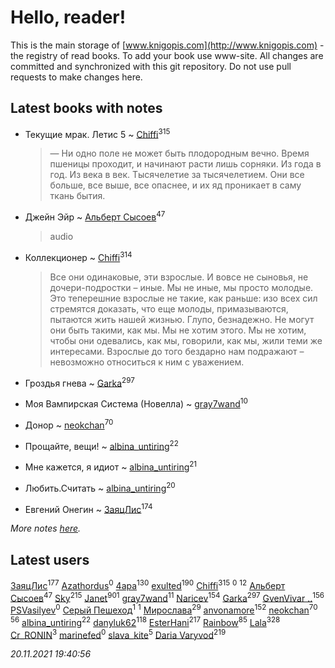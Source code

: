 # Hello, reader!
This is the main storage of [www.knigopis.com](http://www.knigopis.com) - the registry of read books.
To add your book use www-site. All changes are committed and synchronized with this git repository.
Do not use pull requests to make changes here.


## Latest books with notes
* Текущие мрак. Летис 5 ~ [Chiffi](users/105/105831994080785626680-google)<sup>315</sup>
    > — Ни одно поле не может быть плодородным вечно. Время пшеницы проходит, и начинают расти лишь сорняки. Из года в год. Из века в век. Тысячелетие за тысячелетием. Они все больше, все выше, все опаснее, и их яд проникает в саму ткань бытия.

* Джейн Эйр ~ [Альберт Сысоев](users/474/47446642-vkontakte)<sup>47</sup>
    > audio

* Коллекционер ~ [Chiffi](users/105/105831994080785626680-google)<sup>314</sup>
    > Все они одинаковые, эти взрослые. И вовсе не сыновья, не дочери-подростки – иные. Мы не иные, мы просто молодые. Это теперешние взрослые не такие, как раньше: изо всех сил стремятся доказать, что еще молоды, примазываются, пытаются жить нашей жизнью. Глупо, безнадежно. Не могут они быть такими, как мы. Мы не хотим этого. Мы не хотим, чтобы они одевались, как мы, говорили, как мы, жили теми же интересами. Взрослые до того бездарно нам подражают – невозможно относиться к ним с уважением.

* Гроздья гнева ~ [Garka](users/115/115753719718250012620-google)<sup>297</sup>

* Моя Вампирская Система (Новелла) ~ [gray7wand](users/110/110080946273609412257-google)<sup>10</sup>

* Донор ~ [neokchan](users/113/113179958976964886996-google)<sup>70</sup>

* Прощайте, вещи! ~ [albina_untiring](users/257/2579695-vkontakte)<sup>22</sup>

* Мне кажется, я идиот ~ [albina_untiring](users/257/2579695-vkontakte)<sup>21</sup>

* Любить.Считать ~ [albina_untiring](users/257/2579695-vkontakte)<sup>20</sup>

* Евгений Онегин ~ [ЗаяцЛис](users/112/112388384595246311466-google)<sup>174</sup>


_More notes [here](latest_books_with_notes.md)._


## Latest users
[ЗаяцЛис](users/112/112388384595246311466-google)<sup>177</sup> 
[Azathordus](users/104/104067068494287499191-google)<sup>0</sup> 
[4apa](users/117/117392596378069249667-google)<sup>130</sup> 
[exulted](users/100/100599204551896265722-google)<sup>190</sup> 
[Chiffi](users/105/105831994080785626680-google)<sup>315</sup> 
[](users/596/596975933-vkontakte)<sup>0</sup> 
[](users/110/110108278789076439525-google)<sup>12</sup> 
[Альберт Сысоев](users/474/47446642-vkontakte)<sup>47</sup> 
[Sky](users/118/118049897850017649660-googleplus)<sup>215</sup> 
[Janet](users/108/108113656204404967440-google)<sup>901</sup> 
[gray7wand](users/110/110080946273609412257-google)<sup>11</sup> 
[Naricev](users/107/107090515204537133928-google)<sup>154</sup> 
[Garka](users/115/115753719718250012620-google)<sup>297</sup> 
[GvenVivar ..](users/158/158266434925901-facebook)<sup>156</sup> 
[PSVasilyev](users/194/194080517-yandex)<sup>0</sup> 
[Серый Пешеход](users/102/102909613832307653776-google)<sup>1</sup> 
[](users/101/101368518035734751027-google)<sup>1</sup> 
[Мирослава](users/106/106107989792957993574-google)<sup>29</sup> 
[anvonamore](users/595/5957175-vkontakte)<sup>152</sup> 
[neokchan](users/113/113179958976964886996-google)<sup>70</sup> 
[](users/153/1537586159620888-facebook)<sup>56</sup> 
[albina_untiring](users/257/2579695-vkontakte)<sup>22</sup> 
[danyluk62](users/374/374149854-vkontakte)<sup>118</sup> 
[EsterHani](users/305/30558181-vkontakte)<sup>217</sup> 
[Rainbow](users/109/109787328219839805802-google)<sup>85</sup> 
[Lala](users/761/76187635-vkontakte)<sup>328</sup> 
[Cr_RONIN](users/112/112090473416384685204-google)<sup>3</sup> 
[marinefed](users/439/4394066-vkontakte)<sup>0</sup> 
[slava_kite](users/134/134671934-vkontakte)<sup>5</sup> 
[Daria Varyvod](users/829/829893410524253-facebook)<sup>219</sup> 


_20.11.2021 19:40:56_

